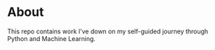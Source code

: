 # About

This repo contains work I've down on my self-guided journey through Python and Machine Learning. 